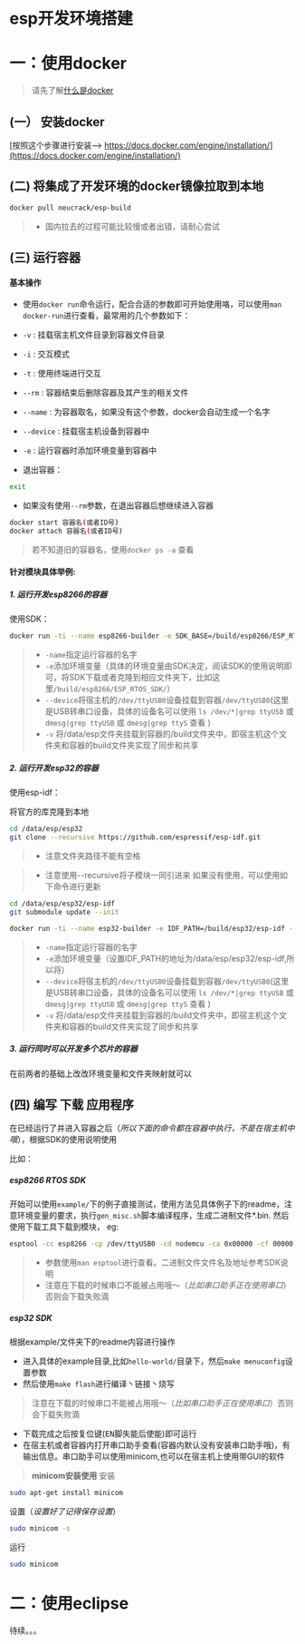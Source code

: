 esp开发环境搭建
====

# 一：使用docker
> 请先了解[什么是docker](../../docker/doc/什么是docker涅.md)


## (一） 安装docker

[按照这个步骤进行安装-->   https://docs.docker.com/engine/installation/](https://docs.docker.com/engine/installation/)

## (二) 将集成了开发环境的docker镜像拉取到本地

```bash
docker pull neucrack/esp-build
```
> * 国内拉去的过程可能比较慢或者出错，请耐心尝试

## (三) 运行容器

#### 基本操作

* 使用`docker run`命令运行，配合合适的参数即可开始使用咯，可以使用`man docker-run`进行查看，最常用的几个参数如下：
 * `-v` : 挂载宿主机文件目录到容器文件目录
 * `-i` : 交互模式
 * `-t` : 使用终端进行交互
 * `--rm` : 容器结束后删除容器及其产生的相关文件
 * `--name` : 为容器取名，如果没有这个参数，docker会自动生成一个名字
 * `--device` : 挂载宿主机设备到容器中
 * `-e` : 运行容器时添加环境变量到容器中

* 退出容器：
```bash
exit
```

* 如果没有使用`--rm`参数，在退出容器后想继续进入容器
```bash
docker start 容器名(或者ID号)
docker attach 容器名(或者ID号)
```
> 若不知道旧的容器名，使用`docker ps -a` 查看

#### 针对模块具体举例:

##### 1. 运行开发esp8266的容器

使用SDK：
```bash
docker run -ti --name esp8266-builder -e SDK_BASE=/build/esp8266/ESP_RTOS_SDK/ --device /dev/ttyUSB0:/dev/ttyUSB0 -v /data/esp:/build neucrack/esp-build /bin/bash
```
> * `-name`指定运行容器的名字
> * `-e`添加环境变量（具体的环境变量由SDK决定，阅读SDK的使用说明即可，将SDK下载或者克隆到相应文件夹下，比如这里`/build/esp8266/ESP_RTOS_SDK/`）
> * `--device`将宿主机的`/dev/ttyUSB0`设备挂载到容器`/dev/ttyUSB0`(这里是USB转串口设备，具体的设备名可以使用 `ls /dev/*|grep ttyUSB` 或 `dmesg|grep ttyUSB` 或 `dmesg|grep ttyS` 查看
)
> * `-v` 将/data/esp文件夹挂载到容器的/build文件夹中，即宿主机这个文件夹和容器的build文件夹实现了同步和共享


##### 2. 运行开发esp32的容器

使用esp-idf：

将官方的库克隆到本地

```bash
cd /data/esp/esp32
git clone --recursive https://github.com/espressif/esp-idf.git
```
> * 注意文件夹路径不能有空格

> * 注意使用--recursive将子模块一同引进来
如果没有使用，可以使用如下命令进行更新
```bash
cd /data/esp/esp32/esp-idf
git submodule update --init
```

```bash
docker run -ti --name esp32-builder -e IDF_PATH=/build/esp32/esp-idf --device /dev/ttyUSB0:/dev/ttyUSB0 -v /data/esp:/build neucrack/esp-build /bin/bash
```
> * `-name`指定运行容器的名字
> * `-e`添加环境变量（设置IDF_PATH的地址为/data/esp/esp32/esp-idf,所以将）
> * `--device`将宿主机的`/dev/ttyUSB0`设备挂载到容器`/dev/ttyUSB0`(这里是USB转串口设备，具体的设备名可以使用 `ls /dev/*|grep ttyUSB` 或 `dmesg|grep ttyUSB` 或 `dmesg|grep ttyS` 查看
)
> * `-v` 将/data/esp文件夹挂载到容器的/build文件夹中，即宿主机这个文件夹和容器的build文件夹实现了同步和共享

##### 3. 运行同时可以开发多个芯片的容器

在前两者的基础上改改环境变量和文件夹映射就可以


## (四) 编写 下载 应用程序
在已经运行了并进入容器之后（*所以下面的命令都在容器中执行，不是在宿主机中哦*），根据SDK的使用说明使用

比如：

##### esp8266 RTOS SDK

开始可以使用`example/`下的例子直接测试，使用方法见具体例子下的readme，注意环境变量的要求，执行`gen_misc.sh`脚本编译程序，生成二进制文件*.bin.
然后使用下载工具下载到模块，
eg:
```bash
esptool -cc esp8266 -cp /dev/ttyUSB0 -cd nodemcu -ca 0x00000 -cf 00000.bin -ca 0x40000 -cf 40000.bin
```
> * 参数使用`man esptool`进行查看。二进制文件文件名及地址参考SDK说明
> * 注意在下载的时候串口不能被占用哦～（*比如串口助手正在使用串口*）否则会下载失败滴


##### esp32 SDK

根据example/文件夹下的readme内容进行操作
* 进入具体的example目录,比如`hello-world/`目录下，然后`make menuconfig`设置参数
* 然后使用`make flash`进行编译丶链接丶烧写
> 注意在下载的时候串口不能被占用哦～（*比如串口助手正在使用串口*）否则会下载失败滴
* 下载完成之后按复位键(<kbd>EN</kbd>脚失能后使能)即可运行
* 在宿主机或者容器内打开串口助手查看(容器内默认没有安装串口助手哦)，有输出信息。串口助手可以使用minicom,也可以在宿主机上使用带GUI的软件
> **minicom安装使用**
安装
```bash
sudo apt-get install minicom
```
设置（*设置好了记得保存设置*）
```bash
sudo minicom -s
```
运行
```bash
sudo minicom
```


# 二：使用eclipse

待续。。。


